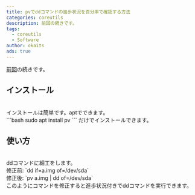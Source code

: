 ```yaml
---
title: pvでddコマンドの進歩状況を百分率で確認する方法
categories: coreutils
description: 前回の続きです。
tags:
  - coreutils
  - Software
author: okaits
ads: true
---
```

<div class="adservice-pc"></div>
<a href="https://linuxcodevserver.github.io/blog/2021/07/20/2021072001">前回</a>の続きです。<br>

<h2>インストール</h2>
<br>
インストールは簡単です。aptでできます。<br>
```bash
sudo apt install pv
```
だけでインストールできます。<br>
<h2>使い方</h2>
<br>
ddコマンドに細工をします。<br>
修正前: `dd if=a.img of=/dev/sda`<br>
修正後: `pv a.img | dd of=/dev/sda`<br>
このようにコマンドを修正すると進歩状況付きでddコマンドを実行できます。
<div class="adservice-pc adservice-sp"></div>